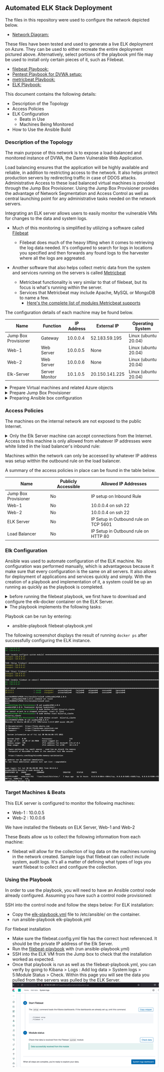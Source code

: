 ## Automated ELK Stack Deployment

The files in this repository were used to configure the network depicted below.

- [Network Diagram:](./images/Network%20Diagram%20(1).pdf)

These files have been tested and used to generate a live ELK deployment on Azure. They can be used to either recreate the entire deployment pictured above. Alternatively, select portions of the playbook yml file may be used to install only certain pieces of it, such as Filebeat.

- [filebeat Playbook:](filebeat-playbook.yml)
- [Pentest Playbook for DVWA setup:](pentest.yml)
- [metricbeat Playbook:](metricbeat-playbook.yml)
- [ELK Playbook:](elk-playbook.yml)

This document contains the following details:
- Description of the Topology
- Access Policies
- ELK Configuration
  - Beats in Use
  - Machines Being Monitored
- How to Use the Ansible Build


### Description of the Topology

The main purpose of this network is to expose a load-balanced and monitored instance of DVWA, the Damn Vulnerable Web Application.

Load balancing ensures that the application will be highly available and reliable, in addition to restricting access to the network.  It also helps protect production servers by redirecting traffic in case of DDOS attacks.  
Administrative Access to these load balanced virtual machines is provided through the Jump Box Provisioner.  Using the Jump Box Provisioner provides the advantage of Network Segmentation and Access Control as well as central launching point for any administrative tasks needed on the network servers.

Integrating an ELK server allows users to easily monitor the vulnerable VMs for changes to the data and system logs.

- Much of this monitoring is simplified by utilizing a software called [Filebeat](https://www.elastic.co/guide/en/beats/filebeat/current/filebeat-overview.html)
  - Filebeat does much of the heavy lifting when it comes to retrieving the log data needed.  It's configured to search for logs in locations you specified and then forwards any found logs to the harvester where all the logs are aggreated.


- Another software that also helps collect metric data from the system and services running on the servers is called [Metricbeat](https://www.elastic.co/guide/en/beats/metricbeat/current/metricbeat-overview.html)
  - Metricbeat functionality is very similar to that of filebeat, but its focus is what's running within the server.
  - Services that Metricbeat may include Apache, MySQL or MongoDB to name a few.  
    - [Here's the complete list of modules Metricbeat supports](https://www.elastic.co/guide/en/beats/metricbeat/current/metricbeat-overview.html)

The configuration details of each machine may be found below.

| Name                 | Function       | IP Address | External IP   | Operating System     |
|----------------------|----------------|------------|---------------|----------------------|
| Jump Box Provisioner | Gateway        | 10.0.0.4   | 52.183.59.195 | Linux (ubuntu 20.04) |
| Web-1                | Web Server     | 10.0.0.5   |      None     | Linux (ubuntu 20.04) |
| Web-2                | Web Server     | 10.0.0.6   |      None     | Linux (ubuntu 20.04) |
| Elk-Server           | Server Monitor | 10.1.0.5   | 20.150.141.225| Linux (ubuntu 20.04) |

<details>
  <summary>Prepare Virtual machines and related Azure objects</summary>
  
  ## CreateVMS
  1. [The Virtual Machines can be provisioned in the same manner. ](./images/CreateVM)
  2. [Once the VMs are provisioned the Load Balancer can be created. ](./images/CreateLoabBalancer.PNG)
  3. [Once the Load Balancer is created add Web-1 and Web-2 to a newly created Backend pool. ](./images/BackEndPool.PNG)
  4. [A load balancing rules is then created to manage the flow of traffic. ](./images/LoadBalanceRule.PNG)
  5. In order to get the machines to be able to communicate with each other add an SSH key to all your VMs
     * To generate the SSH Key run your can run the commands below or if you have one load that key:
       - ~/.ssh# ssh-keygen
       - ~/.ssh# cat id_rsa.pub
     * Once you have that key, go to each VM and select [Reset Password.](./images/ResetVMPassword.PNG)
       - Mode : Reset SSH Public Key
       - Username: Whatever username you setup the VMs with.
       - SSH public key: Copied key from generated code or old key you already had.

</details>

<details>
  <summary> Prepare Jump Box Provisioner</summary>
  
  ## Jump box configuration
  1. Switch to root by running:
     - sudo su
  2. Intall docker.io on the VM by running:
     - apt update
     - apt install docker.io
  3. Check to make sure sevice is running by entering:
     - systemctl status docker
  4. Once installed run:
     - docker pull cybersecurity/ansible
  5. If everything went well run:
     - docker run -ti cybersecurity/ansible:latest bash
       - This will start the container
     - run exit to quit the containter and go back to the Jump box.
  6. Modify the host file on the ansile container to include a reference to the Web Servers and to the Elk Server. ![Host Changes](./images/HostChanges.png)
  7. Next you install the necessary software by loading [ansible docker container](pentet-playbook.yml) into the Web servers via the Jump Box Provisioner.
  8. To test and see if everything worked out go to the IP address for the load balancer's setup.php page.  My page looks url is: [http://13.66.162.18/setup.php](./images/DVWATest.PNG), yours will be different.
</details>

<details>
  <summary> Preparing Ansible box configuration</summary>
  
  ## Configure Ansible Container
  1. Log into your Jump box and list your docker containers by running:
     - sudo docker container list -a ![list](./images/containerlist.png)
  2. Use the list results to retrieve the name of the container you want to start.
     - run docker start [container name] 
     - then run docker attach [container name] to get a shell in the container.
  3. Locate your ansible config file and hosts file.  
     - It will most likely be within the /etc/ansible/ folder
     - Modify the ansible.cfg file. ![changes](./images/ansibleconfiguser.png)
     - Modify the host file on the ansile container to include a reference to the Web Servers and to the Elk Server. ![Host Changes](./images/HostChanges.png)
  4. create a file within /etc/ansible/ called pentest-playbook.yml. 
     - run nano pentest-playbook.yml.
     - Copy the contents from [pentest-playbook.yml](pentest.yml)
     - Save the file changes and exit
  5. Next run the pentest-playbook.yml playbook in the ansible container by running.
     - ansible-playbook pentest-playbook.yml
  6. To test and see if everything worked out go to the IP address for the load balancer's setup.php page.  My page looks url is: ![http://13.66.162.18/setup.php](./images/DVWATest.PNG), yours will be different.
</details>

### Access Policies

The machines on the internal network are not exposed to the public Internet. 

<details>
  <summary>Only the Elk Server machine can accept connections from the Internet. Access to this machine is only allowed from whatever IP addresses were white listed in the load balancer's inbound rule:</summary>
    
  ## Creating Outbound rule on Elk Server
  1. Locate you IP address on https://whatismyipaddress.com
  2. [Once your IP address is located create an inbound rule allowing SSH access to your machine.](./images/InboundRuleElkServer.PNG)
</details>
    
    
Machines within the network can only be accessed by whatever IP address was setup witthin the outbound rule on the load balancer.

A summary of the access policies in place can be found in the table below.

| Name                 | Publicly Accessible | Allowed IP Addresses                 |
|----------------------|---------------------|--------------------------------------|
| Jump Box Provisioner | No                  | IP setup on Inbound Rule             |
| Web-1                | No                  | 10.0.0.4 on ssh 22                   |
| Web-2                | No                  | 10.0.0.4 on ssh 22                   |
| ELK Server           | No                  | IP Setup in Outbound rule on TCP 5601|
| Load Balancer        | No                  | IP Setup in Outbound rule on HTTP 80 |


### Elk Configuration  

Ansible was used to automate configuration of the ELK machine. No configuration was performed manually, which is advantageous because it make sure that every configuration is the same on all servers.  It also allows for deployment of applications and services quickly and simply.  With the creation of a playbook and implementation of it, a system could be up an running as quickly as the playbook is completed.

<details>
  <summary> before running the filebeat playbook, we first have to download and configure the elk-docker container on the ELK Server.</summary>
  
  ## Prepare [Elk Playbook: ](elk-playbook.yml)
  - Make sure machine has enought memory
  - Install docker.io
  - Install python pip
  - Install Elk (community.docker.docker_container) and set publish ports
  - Finally enable docker service at reboot.
</details>
  
<details>
  <summary>The playbook implements the following tasks:</summary>
  
  ## Ansible [filebeat Playbook: ](filebeat-playbook.yml)
  - First the the machine memory is increated to make sure there is enough memory to run the services ansible will install
  - Then the filebeat .deb file is downloaded and installed.
  - Once installed, it is setup and started.
  - Finally it is setup to start at reboot.
</details>

Playbook can be run by entering:
- ansible-playbook filebeat-playbook.yml

The following screenshot displays the result of running `docker ps` after successfully configuring the ELK instance.

![Elk Configuration Results Image](./images/ScreenShotAfterConfiguringElk.png)

### Target Machines & Beats
This ELK server is configured to monitor the following machines:
- Web-1 : 10.0.0.5
- Web-2 : 10.0.0.6

We have installed the filebeats on ELK Server, Web-1 and Web-2

These Beats allow us to collect the following information from each machine:
- filebeat will allow for the collection of log data on the machines running in the network created.  Sample logs that filebeat can collect include system, audit logs.  It's all a matter of defining what types of logs you want filebeat to collect and configure the collection.


### Using the Playbook
In order to use the playbook, you will need to have an Ansible control node already configured. Assuming you have such a control node provisioned: 

SSH into the control node and follow the steps below:
For ELK installation:
- Copy the [elk-playbook.yml](elk-playbook.yml) file to /etc/ansible/ on the container.
- run ansible-playbook elk-playbook.yml

For filebeat installation
- Make sure the filebeat.config.yml file has the correct host referenced.  It should be the private IP address of the Elk Server.
- Run the [filebeat-playbook](filebeat-playbook.yml) with (run ansible-playbook.yml) 
- SSH into the ELK VM from the Jump box to check that the installation worked as expected.
- Once that playbook is run as well as the filebeat-playbook.yml, you can verify by going to Kibana > Logs : Add log data > System logs > 5:Module Status > Check.  Within this page you will see the data you pulled from the servers was pulled by the ELK Server. ![Kibana site.](./images/kibanapage.png) 


